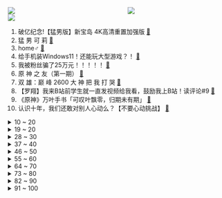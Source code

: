 <div >
	<a style="float:left;width:55%;" href = "https://github.com/anuraghazra/github-readme-stats">
	 <img src = "https://github-readme-stats.vercel.app/api?username=iuuuuuaena&theme=buefy&show_icons=true"/>
	</a>
	<a  style="float:right;width:45%" href = "https://github.com/anuraghazra/github-readme-stats">
	 <img  src="https://github-readme-stats.vercel.app/api/top-langs/?username=anuraghazra&layout=compact"/>
	</a>
	</div>

[![](https://img.shields.io/badge/jxd-@jxdgogogo.xyz-yellowgreen.svg)](https://www.jxdgogogo.xyz)<br>
1. 破亿纪念!【猛男版】新宝岛 4K高清重置加强版 [:link:](//www.bilibili.com/video/BV1AM4y1M71p) <br>
2. 猛 男 可 莉 [:link:](//www.bilibili.com/video/BV1aB4y1N7AU) <br>
3. home♂ [:link:](//www.bilibili.com/video/BV1qM4y1M7G1) <br>
4. 给手机装Windows11！还能玩大型游戏？！ [:link:](//www.bilibili.com/video/BV1MU4y137Yi) <br>
5. 我被粉丝骗了25万元！！！！！ [:link:](//www.bilibili.com/video/BV12w411o7kb) <br>
6. 原  神  之  友（第一期） [:link:](//www.bilibili.com/video/BV1jV411W7x2) <br>
7. 双 雄：巅 峰 2600 大 神 把 我  打 哭 [:link:](//www.bilibili.com/video/BV1xU4y137L6) <br>
8. 【罗翔】我来B站前学生就一直发视频给我看，鼓励我上B站！读评论#9 [:link:](//www.bilibili.com/video/BV1kK4y1g7XP) <br>
9. 《原神》万叶手书「可叹叶飘零，归期未有期」 [:link:](//www.bilibili.com/video/BV17M4y1M7Lv) <br>
10. 认识十年，我们还敢对别人心动么？【不要心动挑战】 [:link:](//www.bilibili.com/video/BV1vv411J75U) <br>
<details>
<summary>10 ~ 20</summary>

11. 《青莲兰陵》逆向思维运用极致的兰陵王，隐身形同虚设！！！ [:link:](//www.bilibili.com/video/BV1Kb4y1k73R) <br>
12. 当你说话的声音过大就会「瞬间爆炸」？！ [:link:](//www.bilibili.com/video/BV1w44y1B7hN) <br>
13. “把你老婆p掉，你不会生气吧？”学霸情侣的神仙爱情 透明课本02 [:link:](//www.bilibili.com/video/BV1PU4y157gh) <br>
14. 《兔子人》通关攻略！ [:link:](//www.bilibili.com/video/BV1q44y1q7tE) <br>
15. 刺激！找到一本上世纪的脱单教程【阅片无数Ⅱ 10】 [:link:](//www.bilibili.com/video/BV1FV411s7Qf) <br>
16. 杀人还要诛心！LOL祖传绝学：菠萝蜜多斩！【有点骚东西】 [:link:](//www.bilibili.com/video/BV1Yv411J7NS) <br>
17. 【TF家族】「五月粉丝见面会实况」 [:link:](//www.bilibili.com/video/BV1944y1q7Eb) <br>
18. 我想了很久到底要不要发这期视频 [:link:](//www.bilibili.com/video/BV1nU4y137mD) <br>
19. 90后小伙为救患病妻子，挑战人间炼狱工作！ [:link:](//www.bilibili.com/video/BV1Gw411Z7kP) <br>
</details>
<details>
<summary>19 ~ 20</summary>

20. 挑战杭州麻辣烫天花板，被老板上了一课，店员奶奶叫我明早再去！美食探店/无广试吃员 [:link:](//www.bilibili.com/video/BV1354y1n7xD) <br>
21. 合金弹头的大战僵尸，叛军与正规军再度联手，竟遇到前所未见的僵尸... [:link:](//www.bilibili.com/video/BV1Ho4y1C7Hh) <br>
22. 偷偷买小姐姐写真！还被女友发现…我完了！ [:link:](//www.bilibili.com/video/BV1ow411R7nH) <br>
23. 就想问问，七月七日是什么日子？你知道吗？ [:link:](//www.bilibili.com/video/BV1R54y1J78E) <br>
24. 第一届峡谷魔术大赛：我一个魔术师会点魔法很正常吧！ [:link:](//www.bilibili.com/video/BV17h4116731) <br>
25. 当无脸羊遇到阿拉斯加 [:link:](//www.bilibili.com/video/BV1Tv411p7dH) <br>
26. 千 万 别 去 西 藏 拍 星 空 [:link:](//www.bilibili.com/video/BV1rK4y1g7iG) <br>
27. 食用“鸡精味精”对身体有害？厨师长解答其区别及正确使用方法 [:link:](//www.bilibili.com/video/BV1pq4y1x7cH) <br>
28. 三句话让男人听了我三句话 [:link:](//www.bilibili.com/video/BV1Jh41167NQ) <br>
</details>
<details>
<summary>28 ~ 30</summary>

29. 流量明星：演戏还能这么演？！不可能吧！！ [:link:](//www.bilibili.com/video/BV18U4y137CG) <br>
30. 人声演绎《我的世界》Minecraft主题曲【MayTree五月树】 [:link:](//www.bilibili.com/video/BV17M4y1g75h) <br>
31. 蟑螂也没什么可怕的嘛！ [:link:](//www.bilibili.com/video/BV1af4y1L7YW) <br>
32. 全国唯一用爱发电的游戏博物馆被盗了？部分藏品永久损失！ [:link:](//www.bilibili.com/video/BV1Rg411u7ZN) <br>
33. 好吃到说对不起？烤了十八个小时的美式烤肉！【怎么这么值EP18-Garlic Barbecue】 [:link:](//www.bilibili.com/video/BV17q4y1x7nu) <br>
34. 前方高能 [:link:](//www.bilibili.com/video/BV1Eo4y1C7Zr) <br>
35. 遍布贵州的10元火锅：“把锅底掀了，赶紧拌饭啊！” [:link:](//www.bilibili.com/video/BV19v411J7eg) <br>
36. 三十多斤的鳄龟做成菜太香了！看这龟壳就感觉大！ [:link:](//www.bilibili.com/video/BV1B64y1b7Eo) <br>
37. 哇！可以在水下看鳄鱼！！！！#6 [:link:](//www.bilibili.com/video/BV1qg411u7xk) <br>
</details>
<details>
<summary>37 ~ 40</summary>

38. “善良没有种族界限” [:link:](//www.bilibili.com/video/BV12L411p7B9) <br>
39. “我们没有办法在中国做第三期临床实验，因为没有病人了。” [:link:](//www.bilibili.com/video/BV11L411W7sE) <br>
40. 美国独立日周末72小时，400起枪杀，150人身亡，这是“人类清除计划”吗？ [:link:](//www.bilibili.com/video/BV16y4y1K7FM) <br>
41. 无良奸商竟将成龙P成马里奥 [:link:](//www.bilibili.com/video/BV1Hb4y1y7Gf) <br>
42. 华农兄弟：看一下兄弟的山庄，再看看送他的香猪，顺便搞只来烤 [:link:](//www.bilibili.com/video/BV1XK4y1M7HX) <br>
43. 实  用  防  身  术 🔪 [:link:](//www.bilibili.com/video/BV1Sq4y1p7kj) <br>
44. 【每天一遍】10分钟肚腩消减训练(男女通用) [:link:](//www.bilibili.com/video/BV1oV411p7Rb) <br>
45. 【半佛】一个中年男人的人生崩塌 [:link:](//www.bilibili.com/video/BV1Hh411676g) <br>
46. 当你拥有「21亿血量！」但是受伤就会永久减半？？！ [:link:](//www.bilibili.com/video/BV1KV411W7R3) <br>
</details>
<details>
<summary>46 ~ 50</summary>

47. 冒死上传！目前B站最完整的绘画教程，包含所有绘画风格！ [:link:](//www.bilibili.com/video/BV1d64y197gj) <br>
48. 没错！是我们想看的凡尔赛了 [:link:](//www.bilibili.com/video/BV1E54y1p7zH) <br>
49. 细节拉满！爆肝2000小时，我把中华百年做成了一本书 [:link:](//www.bilibili.com/video/BV17X4y1w7Xt) <br>
50. 笑死！全员精神病！2021七月新番吐槽！ [:link:](//www.bilibili.com/video/BV1XK4y1M784) <br>
51. 当年微机课最爱的抗日神游，最终结局是什么？？ [:link:](//www.bilibili.com/video/BV15h411h7ao) <br>
52. 离谱！耗时100小时！说是全网最还原仙跳墙不过分吧？【原神料理日记10】 [:link:](//www.bilibili.com/video/BV1tV411x7Dy) <br>
53. 敢对着央视镜头挑眉的甜妹，也就只有这闺女了吧！ [:link:](//www.bilibili.com/video/BV12M4y1M7n8) <br>
54. 在家门口画一个坑，差点被丈母娘打了？ [:link:](//www.bilibili.com/video/BV1cV411W7Eq) <br>
55. 大胸微胖，第一次尝试欧美系辣妹穿搭！结果居然… [:link:](//www.bilibili.com/video/BV1nq4y1x7Ek) <br>
</details>
<details>
<summary>55 ~ 60</summary>

56. 和鳄里斯一起玩手指游戏吧 [:link:](//www.bilibili.com/video/BV1m44y1q7Zy) <br>
57. 花1万8买61个显卡福袋，如果没中全部送！ [:link:](//www.bilibili.com/video/BV1YV411W7kp) <br>
58. 【游戏之外】中国第一个世界冠军，来自贫民窟的百万富翁。 [:link:](//www.bilibili.com/video/BV1cb4y1y7Q9) <br>
59. 直男总能准确避开脱单 [:link:](//www.bilibili.com/video/BV1bV411x7Tm) <br>
60. 【科学八卦史】“人猿杂交”实验背后一个俄国科学家的近代史 [:link:](//www.bilibili.com/video/BV1Rv411J7S3) <br>
61. 用 8 秒 夺 走 你 的 卧 槽！ [:link:](//www.bilibili.com/video/BV1xy4y1K78a) <br>
62. 好吧，我承认毕业生最后一个离开宿舍很爽！ [:link:](//www.bilibili.com/video/BV14o4y1C79i) <br>
63. 我用了27年的名字被别人抢注成商标！ [:link:](//www.bilibili.com/video/BV1qo4y1C77g) <br>
64. 三句话，让女人给我花了18万 [:link:](//www.bilibili.com/video/BV1Jf4y1L7nr) <br>
</details>
<details>
<summary>64 ~ 70</summary>

65. 【严浩翔】严浩翔夺命二十五秒 [:link:](//www.bilibili.com/video/BV1JK4y1M7aB) <br>
66. 央视的这个选角，让我恍惚间以为他从历史书里走出来了 [:link:](//www.bilibili.com/video/BV1rv411H73M) <br>
67. 如何把60块一只的鸭子，做成1288的样子 [:link:](//www.bilibili.com/video/BV1Rb4y1C7b4) <br>
68. 强度爆表！绝地新枪K2！Mk12上线！新图泰戈！枪械测评！版本解析！ [:link:](//www.bilibili.com/video/BV19V411W7u4) <br>
69. 【暴走大事件第八季】11 一口井引发三界大战，爆笑揭秘三句话18万女讲师的套路（红） [:link:](//www.bilibili.com/video/BV1zX4y1w7hd) <br>
70. 烂剧《不说再见》，警察和毒贩组CP？女警专门拖后腿？ [:link:](//www.bilibili.com/video/BV1864y1b7nk) <br>
71. 就是粉丝少我才敢发，反正也没人看到，略略略略略略略略略～～～ [:link:](//www.bilibili.com/video/BV12f4y1L7pY) <br>
72. 中国最传奇的川菜餐厅，到底有多好吃？ [:link:](//www.bilibili.com/video/BV1Zf4y1L7NG) <br>
73. 【华农兄弟】黑色毛衣 [:link:](//www.bilibili.com/video/BV1kB4y1T79S) <br>
</details>
<details>
<summary>73 ~ 80</summary>

74. 超人叶问 [:link:](//www.bilibili.com/video/BV1af4y1b7ZB) <br>
75. 优雅永不过时 [:link:](//www.bilibili.com/video/BV1Ko4y1X7sQ) <br>
76. 服务区60元买只大烧鸡，直接抱着吃，过瘾又解馋 [:link:](//www.bilibili.com/video/BV1cw411d7co) <br>
77. 【手游史】最强手游公司Gameloft，为何走下神坛？ [:link:](//www.bilibili.com/video/BV1zy4y1K7Dv) <br>
78. 《404 Not Found》 [:link:](//www.bilibili.com/video/BV1h54y1n7Ry) <br>
79. 人民文娱专访许嵩：被抄袭就像被蚊子叮了一口 [:link:](//www.bilibili.com/video/BV1nV411W7Zh) <br>
80. 云顶S5.5全球第一个【3星大炮卢锡安】我合成了-内部测试画面公开！ [:link:](//www.bilibili.com/video/BV1wK4y1u7DQ) <br>
81. 【散人】新乙女《光与夜之恋》全剧情欢乐吐槽 专业怼人绝不嘴软（更新至P2 入职新人） [:link:](//www.bilibili.com/video/BV1no4y1C7cW) <br>
82. 伤 口 撒 盐 [:link:](//www.bilibili.com/video/BV1mV411W7W5) <br>
</details>
<details>
<summary>82 ~ 90</summary>

83. 人脸识别上传验证一定要穿衣服！不然就是在裸聊！ [:link:](//www.bilibili.com/video/BV1LB4y1N7st) <br>
84. 绝活！美媒发布全球抗疫排名！美国NO.1,中国却是倒数...特朗普正式回应：2024年参加大选！爷青回！【沙雕故事51】 [:link:](//www.bilibili.com/video/BV1Q44y1q7Pz) <br>
85. 藏 狐 怎 么 叫 [:link:](//www.bilibili.com/video/BV1vK4y1g756) <br>
86. 这才是哈士奇的正确打开方式，以前都错了！ [:link:](//www.bilibili.com/video/BV1Hv411H7iA) <br>
87. "ONEP!ECE" [:link:](//www.bilibili.com/video/BV1964y197Ng) <br>
88. 我不练俄挺的真相，说话就这么直白 [:link:](//www.bilibili.com/video/BV1mv411J7mE) <br>
89. 可！不！可！以！不要再倒霉了… [:link:](//www.bilibili.com/video/BV19g411u74c) <br>
90. 消化一下：台湾最后的“非洲友邦”，也好意思叫“国家”？ [:link:](//www.bilibili.com/video/BV1Lh411674X) <br>
91. 小偷说他记住你了 [:link:](//www.bilibili.com/video/BV1d44y1q7HG) <br>
</details>
<details>
<summary>91 ~ 100</summary>

92. 愤怒吐槽《不说再见》：缉毒拍成狗血爱情，造孽！ [:link:](//www.bilibili.com/video/BV1vo4y1C7Hy) <br>
93. 当你在我的世界里拥有「金手指」！！ [:link:](//www.bilibili.com/video/BV1CV411W7kw) <br>
94. 【天津快板】达拉崩吧 [:link:](//www.bilibili.com/video/BV1nU4y1V7Gt) <br>
95. 您们的建议采纳了，好不好告诉我 [:link:](//www.bilibili.com/video/BV1Lo4y1X7dL) <br>
96. 邪教酒店之谜，全结局寻找幕后真凶！ [:link:](//www.bilibili.com/video/BV1Tb4y1k7sL) <br>
97. 绝美！当白鹤梁神女遇见水下舞蹈 [:link:](//www.bilibili.com/video/BV15X4y1w7KC) <br>
98. 【死亡细胞】1分25秒！！！重夺第一 [:link:](//www.bilibili.com/video/BV1jb4y1y78K) <br>
99. 只是自然形成的水坑？ [:link:](//www.bilibili.com/video/BV1a64y1b7d1) <br>
100. 我将用20秒夺走你的卧槽 [:link:](//www.bilibili.com/video/BV1c44y1q7gX) <br>
</details>
